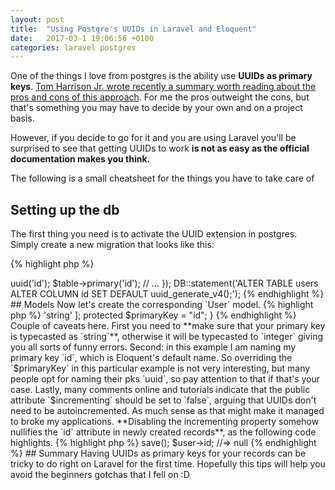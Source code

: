 ```yaml
---
layout: post
title:  "Using Postgre's UUIDs in Laravel and Eloquent"
date:   2017-03-1 19:06:56 +0100
categories: laravel postgres
---
```


One of the things I love from postgres is the ability use **UUIDs as primary keys**. [Tom Harrison Jr. wrote recently a summary worth reading about the pros and cons of this approach](https://tomharrisonjr.com/uuid-or-guid-as-primary-keys-be-careful-7b2aa3dcb439#.poi02at77). For me the pros outweight the cons, but that's something you may have to decide by your own and on a project basis.

However, if you decide to go for it and you are using Laravel you'll be surprised to see that getting UUIDs to work **is not as easy as the official documentation makes you think.**

The following is a small cheatsheet for the things you have to take care of

## Setting up the db
The first thing you need is to activate the UUID extension in postgres. Simply create a new migration that looks like this:

{% highlight php %}
<?php
use Illuminate\Support\Facades\Schema;
use Illuminate\Database\Schema\Blueprint;
use Illuminate\Database\Migrations\Migration;
use Illuminate\Support\Facades\DB;

class AddUuidExtensionToPostgresql extends Migration
{

    public function up()
    {
        DB::statement('CREATE EXTENSION IF NOT EXISTS "uuid-ossp";');
    }

    public function down()
    {
        DB::statement('DROP EXTENSION IF EXISTS "uuid-ossp";');
    }
}
{% endhighlight %}

## Migrations
Let's say you want to have a `users` table. You probably want your `id`s to be automatically generated. Most of the tutorials I have found rely on `beforeCreate` callbacks on the model, at the applications level. I think it is best if the database takes care of this.

Unfortunately the nice `Schema` DSL doesn't provide a way to do this, so we need to use plain SQL for it.

{% highlight php %}
<?php
Schema::create('users', function (Blueprint $table) {
    $table->uuid('id');
    $table->primary('id');
    // ...
});
DB::statement('ALTER TABLE users ALTER COLUMN id SET DEFAULT uuid_generate_v4();');
{% endhighlight %}


## Models
Now let's create the corresponding `User` model.

{% highlight php %}
<?php

namespace App;
use Illuminate\Database\Eloquent\Model;
class User extends Model
{
  protected $casts = [
    'id' => 'string'
  ];
  protected $primaryKey = "id";
}
{% endhighlight %}

Couple of caveats here. First you need to **make sure that your primary key is typecasted as `string`**, otherwise it will be typecasted to `integer` giving you all sorts of funny errors.

Second: in this example I am naming my primary key `id`, which is Eloquent's default name. So overriding the `$primaryKey` in this particular example is not very interesting, but many people opt for naming their pks `uuid`, so pay attention to that if that's your case.

Lastly, many comments online and tutorials indicate that the public attribute `$incrementing` should be set to `false`, arguing that UUIDs don't need to be autoincremented. As much sense as that might make it managed to broke my applications. **Disabling the incrementing property somehow nullifies the `id` attribute in newly created records**, as the following code highlights.

{% highlight php %}
<?php
class User extends Model
{
  public $incrementing = false;
  // ...
}

$user = new User;
$user->save();
$user->id; //=> null
{% endhighlight %}

## Summary

Having UUIDs as primary keys for your records can be tricky to do right on Laravel for the first time. Hopefully this tips will help you avoid the beginners gotchas that I fell on :D
